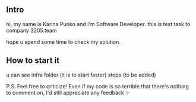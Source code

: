 ## Intro
hi, my name is Karina Punko and i'm Software Developer.
this is test task to company 3205.team

hope u spend some time to check my solution.

## How to start it
u can see infra folder (it is to start faster)
steps (to be added)

P.S. Feel free to criticize! Even if my code is so terrible that there's nothing to comment on, I'd still appreciate any feedback :sparkles:
